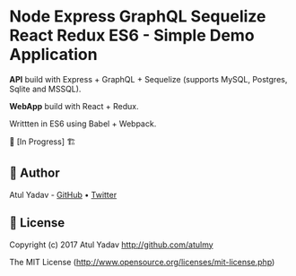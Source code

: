 # Node Express GraphQL Sequelize React Redux ES6 - Simple Demo Application
**API** build with Express + GraphQL + Sequelize (supports MySQL, Postgres, Sqlite and MSSQL). 

**WebApp** build with React + Redux. 

Writtten in ES6 using Babel + Webpack.

🚧  [In Progress] 🏗


## 🎩 Author
Atul Yadav - [GitHub](https://github.com/atulmy) &bull; [Twitter](https://twitter.com/atulmy)

## 📜 License
Copyright (c) 2017 Atul Yadav http://github.com/atulmy

The MIT License (http://www.opensource.org/licenses/mit-license.php)
